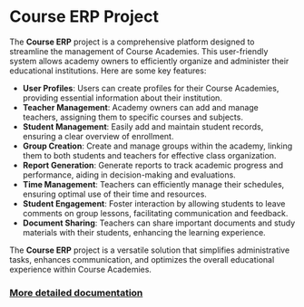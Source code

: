 # Course ERP Project

The **Course ERP** project is a comprehensive platform designed to streamline the management of Course Academies. This user-friendly system allows academy owners to efficiently organize and administer their educational institutions. Here are some key features:

- **User Profiles**: Users can create profiles for their Course Academies, providing essential information about their institution.
- **Teacher Management**: Academy owners can add and manage teachers, assigning them to specific courses and subjects.
- **Student Management**: Easily add and maintain student records, ensuring a clear overview of enrollment.
- **Group Creation**: Create and manage groups within the academy, linking them to both students and teachers for effective class organization.
- **Report Generation**: Generate reports to track academic progress and performance, aiding in decision-making and evaluations.
- **Time Management**: Teachers can efficiently manage their schedules, ensuring optimal use of their time and resources.
- **Student Engagement**: Foster interaction by allowing students to leave comments on group lessons, facilitating communication and feedback.
- **Document Sharing**: Teachers can share important documents and study materials with their students, enhancing the learning experience.

The **Course ERP** project is a versatile solution that simplifies administrative tasks, enhances communication, and optimizes the overall educational experience within Course Academies.

### [More detailed documentation](https://docs.google.com/document/d/1M_SjtjbrSA_5HaeBhVpFErtAZocYLiBEhPsKQZpyEzA/edit?usp=sharing)
